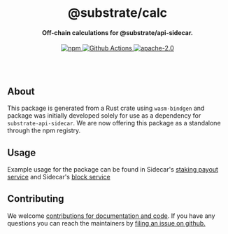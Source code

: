 <br /><br />

<div align="center">
  <h1 align="center">@substrate/calc</h1>
  <h4 align="center">Off-chain calculations for @substrate/api-sidecar.</h4>

  <p align="center">
    <a href="https://www.npmjs.com/package/@substrate/api-sidecar">
      <img alt="npm" src="https://img.shields.io/npm/v/@substrate/calc" />
    </a>
    <a href="https://github.com/paritytech/substrate-api-sidecar/actions">
      <img alt="Github Actions" src="https://github.com/paritytech/substrate-api-sidecar/workflows/pr/badge.svg" />
    </a>
    <a href="https://opensource.org/licenses/Apache-2.0">
      <img alt="apache-2.0" src="https://img.shields.io/badge/License-Apache%202.0-blue.svg" />
    </a>
  </p>
</div>

<br /><br />

## About

This package is generated from a Rust crate using `wasm-bindgen` and package was initially developed
solely for use as a dependency for `substrate-api-sidecar`. We are now offering this package as a
standalone through the npm registry.

## Usage

Example usage for the package can be found in Sidecar's [staking payout service](https://github.com/paritytech/substrate-api-sidecar/blob/master/src/services/accounts/AccountsStakingPayoutsService.ts) and Sidecar's [block service](https://github.com/paritytech/substrate-api-sidecar/blob/master/src/services/blocks/BlocksService.ts)

## Contributing

We welcome [contributions for documentation and code](https://github.com/paritytech/substrate-api-sidecar/pulls). If you have any questions you can reach the maintainers by [filing an issue on github.](https://github.com/paritytech/substrate-api-sidecar/issues)